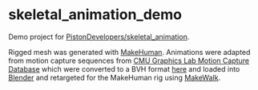 # skeletal_animation_demo
Demo project for [PistonDevelopers/skeletal_animation](https://github.com/PistonDevelopers/skeletal_animation).

Rigged mesh was generated with [MakeHuman](http://www.makehuman.org/).
Animations were adapted from motion capture sequences from [CMU Graphics Lab Motion Capture Database](http://mocap.cs.cmu.edu/)
which were converted to a BVH format [here](https://sites.google.com/a/cgspeed.com/cgspeed/motion-capture/cmu-bvh-conversion) and loaded 
into [Blender](http://www.blender.org/) and retargeted for the MakeHuman rig using [MakeWalk](http://www.makehuman.org/doc/node/mhblendertools_makewalk_basic_workflow.html).
